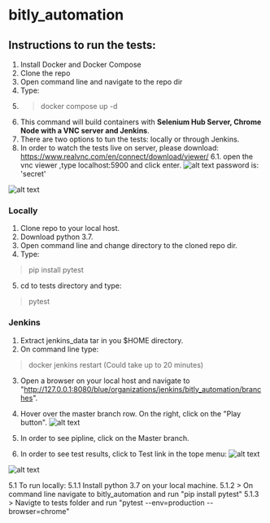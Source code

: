 # bitly_automation

## **Instructions to run the tests:**
1. Install Docker and Docker Compose
2. Clone the repo
3. Open command line and navigate to the repo dir
4. Type:
5.  >  docker compose up -d
6. This command will build containers with **Selenium Hub Server, Chrome Node with a VNC server and Jenkins**.
5. There are two options to tun the tests: locally or through Jenkins.
6. In order to watch the tests live on server, please download: https://www.realvnc.com/en/connect/download/viewer/
6.1. open the vnc viewer ,type localhost:5900 and click enter.
![alt text](https://i.imgur.com/oPIfgoT.png)
password is: 'secret'

![alt text](https://imgur.com/a/vHiIhl8.jpg)

### **Locally**
1. Clone repo to your local host.
2. Download python 3.7.
3. Open command line and change directory to the cloned repo dir.
4. Type:
> pip install pytest

5. cd to tests directory and type:
> pytest 



### **Jenkins**
1. Extract jenkins_data tar in you $HOME directory.
2. On command line type:
> docker jenkins restart (Could take up to 20 minutes)
3. Open a browser on your local host and navigate to "http://127.0.0.1:8080/blue/organizations/jenkins/bitly_automation/branches".

4. Hover over the master branch row. On the right, click on the "Play button".
![alt text](https://imgur.com/laqLcI5.jpg)

5. In order to see pipline, click on the Master branch.

6. In order to see test results, click to Test link in the tope menu:
![alt text](https://imgur.com/lgwOwgs.jpg)

![alt text](https://imgur.com/JUSOoh1.jpg)


5.1 To run locally:
5.1.1 Install python 3.7 on your local machine.
5.1.2 > On command line navigate to bitly_automation and run "pip install pytest"
5.1.3 > Navigte to tests folder and run "pytest --env=production --browser=chrome"
